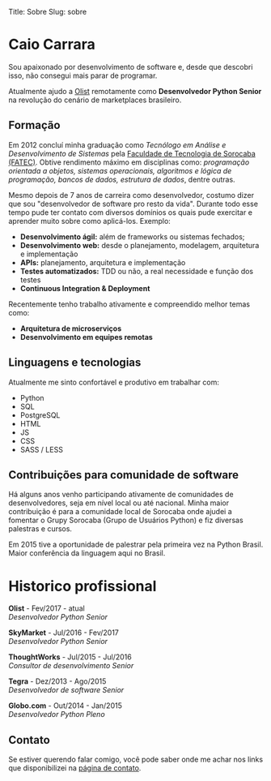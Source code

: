 Title: Sobre
Slug: sobre


# Caio Carrara

Sou apaixonado por desenvolvimento de software e, desde que descobri isso, não
consegui mais parar de programar.

Atualmente ajudo a [Olist](http://olist.com) remotamente como **Desenvolvedor
Python Senior** na revolução do cenário de marketplaces brasileiro.


## Formação

Em 2012 concluí minha graduação como *Tecnólogo em Análise e Desenvolvimento de
Sistemas* pela [Faculdade de Tecnologia de Sorocaba
(FATEC)](http://fatecsorocaba.edu.br/ "Faculdade de Tecnologia de Sorocaba").
Obtive rendimento máximo em disciplinas como: *programação orientada a objetos,
sistemas operacionais, algoritmos e lógica de programação, bancos de dados,
estrutura de dados*, dentre outras.

Mesmo depois de 7 anos de carreira como desenvolvedor, costumo dizer que sou
"desenvolvedor de software pro resto da vida". Durante todo esse tempo pude ter
contato com diversos domínios os quais pude exercitar e aprender muito sobre
como aplicá-los. Exemplo:

* **Desenvolvimento ágil:** além de frameworks ou sistemas fechados;
* **Desenvolvimento web:** desde o planejamento, modelagem, arquitetura e
  implementação
* **APIs:** planejamento, arquitetura e implementação
* **Testes automatizados:** TDD ou não, a real necessidade e função dos testes
* **Continuous Integration & Deployment**

Recentemente tenho trabalho ativamente e compreendido melhor temas como:
* **Arquitetura de microserviços**
* **Desenvolvimento em equipes remotas**


## Linguagens e tecnologias

Atualmente me sinto confortável e produtivo em trabalhar com:

* Python
* SQL
* PostgreSQL
* HTML
* JS
* CSS
* SASS / LESS


## Contribuições para comunidade de software

Há alguns anos venho participando ativamente de comunidades de desenvolvedores,
seja em nível local ou até nacional. Minha maior contribuição é para a
comunidade local de Sorocaba onde ajudei a fomentar o Grupy Sorocaba (Grupo de
Usuários Python) e fiz diversas palestras e cursos.

Em 2015 tive a oportunidade de palestrar pela primeira vez na Python Brasil.
Maior conferência da linguagem aqui no Brasil.

<script async class="speakerdeck-embed"
data-id="5cad42fc48c943ff9119de1d63a2f72f" data-ratio="1.5"
src="//speakerdeck.com/assets/embed.js"></script>


# Historico profissional

**Olist** - Fev/2017 - atual  
*Desenvolvedor Python Senior*

**SkyMarket** - Jul/2016 - Fev/2017  
*Desenvolvedor Python Senior*

**ThoughtWorks** - Jul/2015 - Jul/2016  
*Consultor de desenvolvimento Senior*

**Tegra** - Dez/2013 - Ago/2015  
*Desenvolvedor de software Senior*

**Globo.com** - Out/2014 - Jan/2015  
*Desenvolvedor Python Pleno*


## Contato

Se estiver querendo falar comigo, você pode saber onde me achar nos links que
disponibilizei na [página de contato](http://caiocarrara.com.br/contato/).

